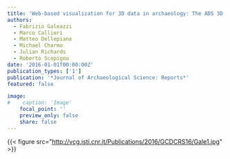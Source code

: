 ```yaml
---
title: 'Web-based visualization for 3D data in archaeology: The ADS 3D viewer'
authors:
  - Fabrizio Galeazzi
  - Marco Callieri
  - Matteo Dellepiane
  - Michael Charmo
  - Julian Richards
  - Roberto Scopigno
date: '2016-01-01T00:00:00Z'
publication_types: ['1']
publication: '*Journal of Archaeological Science: Reports*'
featured: false

image:
#    caption: 'Image'
    focal_point: ''
    preview_only: false
    share: false
---
```

{{< figure src="http://vcg.isti.cnr.it/Publications/2016/GCDCRS16/Gale1.jpg" >}}

